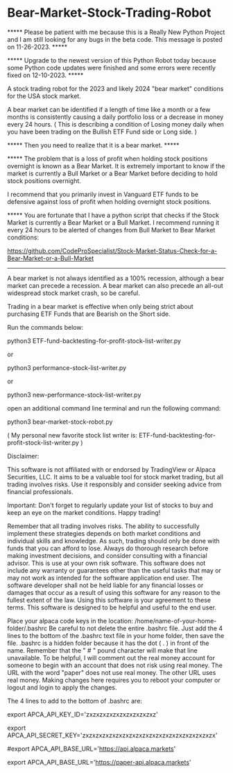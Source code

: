 # Bear-Market-Stock-Trading-Robot

***** Please be patient with me because this is a Really New Python Project and I am still looking for any bugs in the beta code. 
This message is posted on 11-26-2023. ***** 

***** Upgrade to the newest version of this Python Robot today because some Python code updates were finished and some errors were recently fixed on 12-10-2023. *****

A stock trading robot for the 2023 and likely 2024 "bear market" conditions for the USA stock market. 

A bear market can be identified if a length of time like a month or a few months is consistently 
causing a daily portfolio loss or a decrease in money every 24 hours. 
( This is describing a condition of Losing money daily when you have been trading on the Bullish ETF Fund side or Long side. )

***** Then you need to realize that it is a bear market. ***** 

***** The problem that is a loss of profit when holding stock positions overnight is known as a Bear Market. It is extremely important to know if the market is currently a Bull Market or a Bear Market before deciding to hold stock positions overnight.

I recommend that you primarily invest in Vanguard ETF funds to be defensive against loss of profit when holding overnight stock positions. 

***** You are fortunate that I have a python script that checks if the Stock Market is currently a Bear Market or a Bull Market. I recommend running it every 24 hours to be alerted of changes from Bull Market to Bear Market conditions: 

https://github.com/CodeProSpecialist/Stock-Market-Status-Check-for-a-Bear-Market-or-a-Bull-Market

*****

A bear market is not always identified as a 100% recession, although a bear market can precede a recession. 
A bear market can also precede an all-out widespread stock market crash, so be careful. 

Trading in a bear market is effective when only 
being strict about purchasing ETF Funds that are Bearish on the Short side. 

Run the commands below:

python3 ETF-fund-backtesting-for-profit-stock-list-writer.py

or

python3 performance-stock-list-writer.py

or

python3 new-performance-stock-list-writer.py

open an additional command line terminal and run the following command:

python3 bear-market-stock-robot.py 

( My personal new favorite stock list writer is: ETF-fund-backtesting-for-profit-stock-list-writer.py )


Disclaimer:

This software is not affiliated with or endorsed by TradingView or Alpaca Securities, LLC. It aims to be a valuable tool for stock market trading, but all trading involves risks. Use it responsibly and consider seeking advice from financial professionals.

Important: Don't forget to regularly update your list of stocks to buy and keep an eye on the market conditions. Happy trading!

Remember that all trading involves risks. The ability to successfully implement these strategies depends on both market conditions and individual skills and knowledge. As such, trading should only be done with funds that you can afford to lose. Always do thorough research before making investment decisions, and consider consulting with a financial advisor. This is use at your own risk software. This software does not include any warranty or guarantees other than the useful tasks that may or may not work as intended for the software application end user. The software developer shall not be held liable for any financial losses or damages that occur as a result of using this software for any reason to the fullest extent of the law. Using this software is your agreement to these terms. This software is designed to be helpful and useful to the end user.

Place your alpaca code keys in the location: /home/name-of-your-home-folder/.bashrc Be careful to not delete the entire .bashrc file. Just add the 4 lines to the bottom of the .bashrc text file in your home folder, then save the file. .bashrc is a hidden folder because it has the dot ( . ) in front of the name. Remember that the " # " pound character will make that line unavailable. To be helpful, I will comment out the real money account for someone to begin with an account that does not risk using real money. The URL with the word "paper" does not use real money. The other URL uses real money. Making changes here requires you to reboot your computer or logout and login to apply the changes.

The 4 lines to add to the bottom of .bashrc are:

export APCA_API_KEY_ID='zxzxzxzxzxzxzxzxzxzxz'

export APCA_API_SECRET_KEY='zxzxzxzxzxzxzxzxzxzxzxzxzxzxzxzxzxzxzxzx'

#export APCA_API_BASE_URL='https://api.alpaca.markets'

export APCA_API_BASE_URL='https://paper-api.alpaca.markets'
